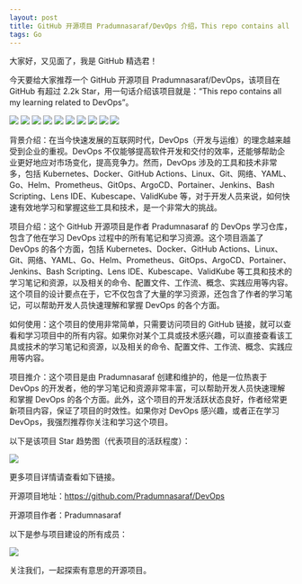 ```yaml
---
layout: post
title: GitHub 开源项目 Pradumnasaraf/DevOps 介绍，This repo contains all my learning related to DevOps
tags: Go
---
```


大家好，又见面了，我是 GitHub 精选君！

今天要给大家推荐一个 GitHub 开源项目 Pradumnasaraf/DevOps，该项目在 GitHub 有超过 2.2k Star，用一句话介绍该项目就是：“This repo contains all my learning related to DevOps”。


![](https://user-images.githubusercontent.com/51878265/200594367-f416d081-af8f-4f48-8008-998d005b317f.png)
![](https://user-images.githubusercontent.com/51878265/200594916-47ba8a4c-fb94-4953-b179-dfb542df9499.png)
![](https://user-images.githubusercontent.com/51878265/211621722-c2ddc389-6e4e-4769-9dac-f18f8e71fed3.png)
![](https://user-images.githubusercontent.com/51878265/209197882-51406a8f-04ff-4c53-a362-ac32ae8566ad.png)
![](https://user-images.githubusercontent.com/51878265/202784470-2c813581-7160-4aaf-b96c-35187795d05b.png)
![](https://user-images.githubusercontent.com/51878265/204347251-efd0e271-5d3c-4008-bdab-6f6ce5b2195f.png)
![](https://user-images.githubusercontent.com/51878265/202765143-55758916-b631-4c18-aaad-718b42507d67.png)
![](https://user-images.githubusercontent.com/51878265/213385507-52f03107-388c-4992-9b5e-c89de6906e37.png)
![](https://user-images.githubusercontent.com/51878265/202859249-b90ac510-d8e8-408d-9c07-0d2bd8e1b092.png)
![](https://user-images.githubusercontent.com/51878265/202859485-eba6809e-1cb8-4bbc-ab22-efa3c91d6463.png)









背景介绍：在当今快速发展的互联网时代，DevOps（开发与运维）的理念越来越受到企业的重视。DevOps 不仅能够提高软件开发和交付的效率，还能够帮助企业更好地应对市场变化，提高竞争力。然而，DevOps 涉及的工具和技术非常多，包括 Kubernetes、Docker、GitHub Actions、Linux、Git、网络、YAML、Go、Helm、Prometheus、GitOps、ArgoCD、Portainer、Jenkins、Bash Scripting、Lens IDE、Kubescape、ValidKube 等，对于开发人员来说，如何快速有效地学习和掌握这些工具和技术，是一个非常大的挑战。

项目介绍：这个 GitHub 开源项目是作者 Pradumnasaraf 的 DevOps 学习仓库，包含了他在学习 DevOps 过程中的所有笔记和学习资源。这个项目涵盖了 DevOps 的各个方面，包括 Kubernetes、Docker、GitHub Actions、Linux、Git、网络、YAML、Go、Helm、Prometheus、GitOps、ArgoCD、Portainer、Jenkins、Bash Scripting、Lens IDE、Kubescape、ValidKube 等工具和技术的学习笔记和资源，以及相关的命令、配置文件、工作流、概念、实践应用等内容。这个项目的设计要点在于，它不仅包含了大量的学习资源，还包含了作者的学习笔记，可以帮助开发人员快速理解和掌握 DevOps 的各个方面。

如何使用：这个项目的使用非常简单，只需要访问项目的 GitHub 链接，就可以查看和学习项目中的所有内容。如果你对某个工具或技术感兴趣，可以直接查看该工具或技术的学习笔记和资源，以及相关的命令、配置文件、工作流、概念、实践应用等内容。

项目推介：这个项目是由 Pradumnasaraf 创建和维护的，他是一位热衷于 DevOps 的开发者，他的学习笔记和资源非常丰富，可以帮助开发人员快速理解和掌握 DevOps 的各个方面。此外，这个项目的开发活跃状态良好，作者经常更新项目内容，保证了项目的时效性。如果你对 DevOps 感兴趣，或者正在学习 DevOps，我强烈推荐你关注和学习这个项目。







以下是该项目 Star 趋势图（代表项目的活跃程度）：

![](https://api.star-history.com/svg?repos=Pradumnasaraf/DevOps&type=Timeline)

更多项目详情请查看如下链接。

开源项目地址：https://github.com/Pradumnasaraf/DevOps 

开源项目作者：Pradumnasaraf

以下是参与项目建设的所有成员：

![](https://contrib.rocks/image?repo=Pradumnasaraf/DevOps)

关注我们，一起探索有意思的开源项目。

